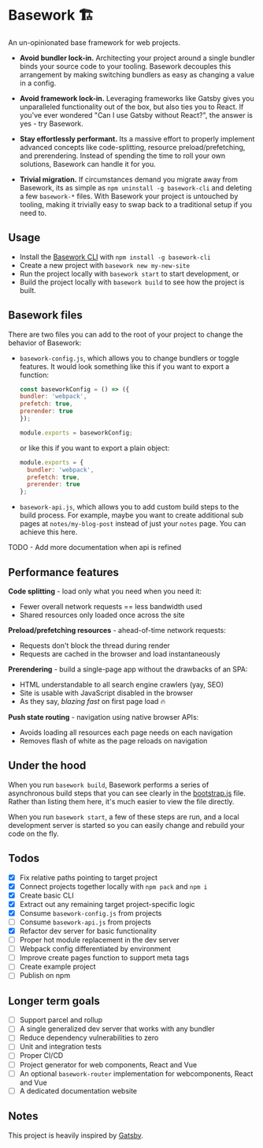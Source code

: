 
# Basework 🏗
An un-opinionated base framework for web projects.

- **Avoid bundler lock-in.** Architecting your project around a single bundler binds your source code to your tooling. Basework decouples this arrangement by making switching bundlers as easy as changing a value in a config.

- **Avoid framework lock-in.** Leveraging frameworks like Gatsby gives you unparalleled functionality out of the box, but also ties you to React. If you've ever wondered "Can I use Gatsby without React?", the answer is yes - try Basework.

- **Stay effortlessly performant.** Its a massive effort to properly implement advanced concepts like code-splitting, resource preload/prefetching, and prerendering. Instead of spending the time to roll your own solutions, Basework can handle it for you.

- **Trivial migration.** If circumstances demand you migrate away from Basework, its as simple as `npm uninstall -g basework-cli` and deleting a few `basework-*` files. With Basework your project is untouched by tooling, making it trivially easy to swap back to a traditional setup if you need to.

## Usage
- Install the [Basework CLI](https://github.com/tyhopp/basework-cli) with `npm install -g basework-cli`
- Create a new project with `basework new my-new-site`
- Run the project locally with `basework start` to start development, or
- Build the project locally with `basework build` to see how the project is built.

## Basework files
There are two files you can add to the root of your project to change the behavior of Basework:
- `basework-config.js`, which allows you to change bundlers or toggle features. It would look something like this if you want to export a function:

	```js
	const baseworkConfig = () => ({
    bundler: 'webpack',
    prefetch: true,
    prerender: true
  });

  module.exports = baseworkConfig;
	```

  or like this if you want to export a plain object:

  ```js
  module.exports = {
    bundler: 'webpack',
    prefetch: true,
    prerender: true
  };
  ```

- `basework-api.js`, which allows you to add custom build steps to the build process. For example, maybe you want to create additional sub pages at `notes/my-blog-post` instead of just your `notes` page. You can achieve this here.

TODO - Add more documentation when api is refined

## Performance features

**Code splitting** - load only what you need when you need it:
  - Fewer overall network requests == less bandwidth used
  - Shared resources only loaded once across the site

**Preload/prefetching resources** - ahead-of-time network requests:
  - Requests don't block the thread during render
  - Requests are cached in the browser and load instantaneously

**Prerendering** - build a single-page app without the drawbacks of an SPA:
  - HTML understandable to all search engine crawlers (yay, SEO)
  - Site is usable with JavaScript disabled in the browser
  - As they say, *blazing fast* on first page load 🔥

**Push state routing** - navigation using native browser APIs:
  - Avoids loading all resources each page needs on each navigation
  - Removes flash of white as the page reloads on navigation

## Under the hood
When you run `basework build`, Basework performs a series of asynchronous build steps that you can see clearly in the [bootstrap.js](bootstrap.js) file. Rather than listing them here, it's much easier to view the file directly.

When you run `basework start`, a few of these steps are run, and a local development server is started so you can easily change and rebuild your code on the fly.

## Todos
- [x] Fix relative paths pointing to target project
- [x] Connect projects together locally with `npm pack` and `npm i`
- [x] Create basic CLI
- [x] Extract out any remaining target project-specific logic
- [x] Consume `basework-config.js` from projects
- [ ] Consume `basework-api.js` from projects
- [x] Refactor dev server for basic functionality
- [ ] Proper hot module replacement in the dev server
- [ ] Webpack config differentiated by environment
- [ ] Improve create pages function to support meta tags
- [ ] Create example project
- [ ] Publish on npm

## Longer term goals
- [ ] Support parcel and rollup
- [ ] A single generalized dev server that works with any bundler
- [ ] Reduce dependency vulnerabilities to zero
- [ ] Unit and integration tests
- [ ] Proper CI/CD
- [ ] Project generator for web components, React and Vue
- [ ] An optional `basework-router` implementation for webcomponents, React and Vue
- [ ] A dedicated documentation website

## Notes
This project is heavily inspired by [Gatsby](https://gatsby.org).